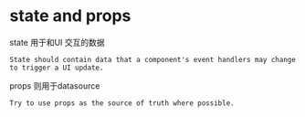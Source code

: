 # state and props

state 用于和UI 交互的数据
```
State should contain data that a component's event handlers may change to trigger a UI update.
```

props 则用于datasource

```
Try to use props as the source of truth where possible.
```